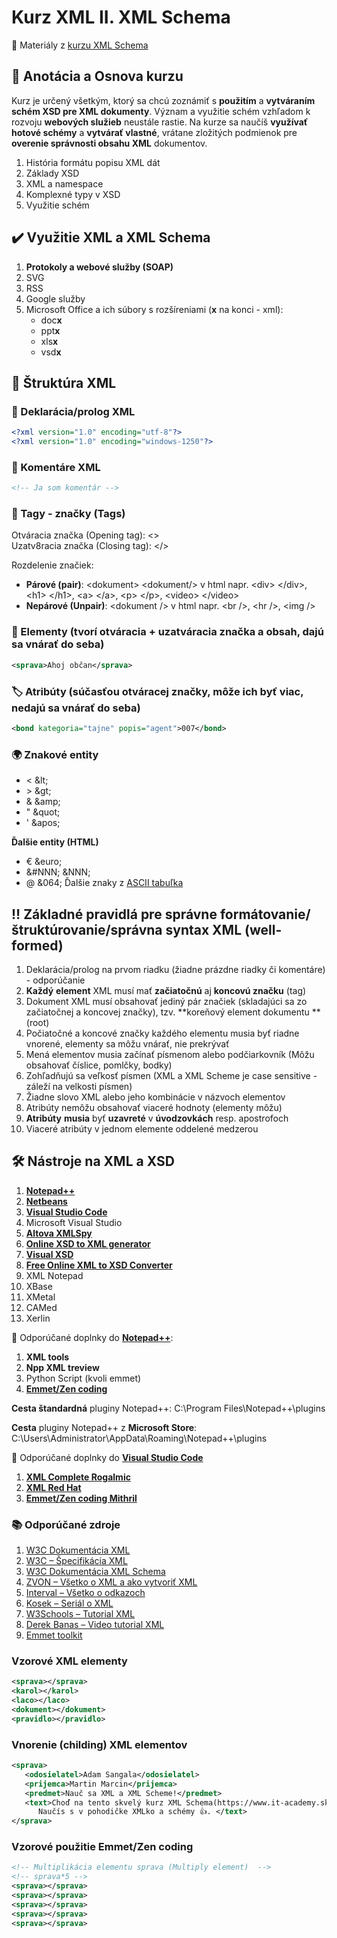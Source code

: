 # Kurz XML II. XML Schema
:briefcase: Materiály z [kurzu XML Schema](https://www.it-academy.sk/kurz/xml-ii-xml-scheme/)

## 📑 Anotácia a Osnova kurzu 
Kurz je určený všetkým, ktorý sa chcú zoznámiť s **použitím** a **vytváraním schém XSD pre XML dokumenty**. Význam a využitie schém vzhľadom k rozvoju **webových služieb** neustále rastie. Na kurze sa naučíš **využívať hotové schémy** a **vytvárať vlastné**, vrátane zložitých podmienok pre **overenie správnosti obsahu XML** dokumentov.

1. História formátu popisu XML dát
2. Základy XSD
3. XML a namespace
4. Komplexné typy v XSD
5. Využitie schém

## :heavy_check_mark: Využitie XML a XML Schema
1. **Protokoly a webové služby (SOAP)**
2. SVG
3. RSS
4. Google služby
5. Microsoft Office a ich súbory s rozšíreniami (**x** na konci - xml):
   - doc**x**
   - ppt**x**
   - xls**x**
   - vsd**x**

## :evergreen_tree: Štruktúra XML

### :closed_book: Deklarácia/prolog XML
```xml
<?xml version="1.0" encoding="utf-8"?>
<?xml version="1.0" encoding="windows-1250"?>
```
### :speech_balloon: Komentáre XML
```xml
<!-- Ja som komentár -->
```
### :safety_pin: Tagy - značky (Tags)
Otváracia značka (Opening tag): <>	
Uzatv8racia značka (Closing tag): </>

Rozdelenie značiek:
- **Párové (pair)**: \<dokument> \<dokument/> v html napr. \<div> \</div>, \<h1> \</h1>, \<a> \</a>, \<p> \</p>, \<video> \</video>
- **Nepárové (Unpair)**: \<dokument /> v html napr. \<br />, \<hr />, \<img />

### :blue_book: Elementy (tvorí otváracia + uzatváracia značka a obsah, dajú sa vnárať do seba)
```xml
<sprava>Ahoj občan</sprava>
```
### :label: Atribúty (súčasťou otváracej značky, môže ich byť viac, nedajú sa vnárať do seba)
```xml
<bond kategoria="tajne" popis="agent">007</bond>
```
### :earth_africa: Znakové entity
- &lt;   \&lt;
- &gt;   \&gt;
- &amp;  \&amp;
- &quot; \&quot;
- &apos; \&apos;

**Ďalšie entity (HTML)**
- &euro; \&euro;
- &#NNN; \&NNN;
- &#064; \&064;
Ďalšie znaky z [ASCII tabuľka](https://sk.wikipedia.org/wiki/ASCII)

## :bangbang: Základné pravidlá pre správne formátovanie/štruktúrovanie/správna syntax XML (well-formed)
1. Deklarácia/prolog na prvom riadku (žiadne prázdne riadky či komentáre) - odporúčanie
2. **Každý** **element** XML musí mať **začiatočnú** aj **koncovú značku** (tag)
3. Dokument XML musí obsahovať jediný pár značiek (skladajúci sa zo začiatočnej a koncovej značky), tzv. **koreňový element dokumentu **(root)
4. Počiatočné a koncové značky každého elementu musia byť riadne vnorené, elementy sa môžu vnárať, nie prekrývať
5. Mená elementov musia začínať písmenom alebo podčiarkovník (Môžu obsahovať číslice, pomlčky, bodky)
6. Zohľadňujú sa veľkosť písmen (XML a XML Scheme je case sensitive - záleží na velkosti písmen)
7. Žiadne slovo XML alebo jeho kombinácie v názvoch elementov
8. Atribúty nemôžu obsahovať viaceré hodnoty (elementy môžu)
9. **Atribúty** **musia** byť **uzavreté** v **úvodzovkách** resp. apostrofoch
10. Viaceré atribúty v jednom elemente oddelené medzerou

## :hammer_and_wrench: Nástroje na XML a XSD
1. [**Notepad++**](https://notepad-plus-plus.org/downloads/)
2. [**Netbeans**](https://netbeans.apache.org/download/index.html)
3. [**Visual Studio Code**](https://code.visualstudio.com/)
4. Microsoft Visual Studio
5. [**Altova XMLSpy**](https://www.altova.com/xmlspy-xml-editor/download#)
6. [**Online XSD to XML generator**](http://xsd2xml.com/)
7. [**Visual XSD**](http://visualxsd.com/)
8. [**Free Online XML to XSD Converter**](https://www.liquid-technologies.com/online-xml-to-xsd-converter)
9. XML Notepad
10. XBase
11. XMetal
12. CAMed
13. Xerlin

:memo: Odporúčané doplnky do [**Notepad++**](https://notepad-plus-plus.org/downloads):
1. **XML tools**
2. **Npp XML treview**
3. Python Script 	(kvoli emmet)
4. [**Emmet/Zen coding**](https://emmet.io/)

**Cesta štandardná** pluginy Notepad++:
C:\Program Files\Notepad++\plugins
 
**Cesta** pluginy Notepad++ z **Microsoft Store**:
C:\Users\Administrator\AppData\Roaming\Notepad++\plugins

:repeat: Odporúčané doplnky do [**Visual Studio Code**](https://code.visualstudio.com/)
1. [**XML Complete Rogalmic**](https://marketplace.visualstudio.com/items?itemName=rogalmic.vscode-xml-complete)
2. [**XML Red Hat**](https://marketplace.visualstudio.com/items?itemName=redhat.vscode-xml)
3. [**Emmet/Zen coding Mithril**](https://emmet.io/)

### :books: Odporúčané zdroje
1. [W3C Dokumentácia XML](https://www.w3.org/TR/xml/)
2. [W3C – Špecifikácia XML](http://www.w3.org/XML/)
3. [W3C Dokumentácia XML Schema](https://www.w3.org/TR/xmlschema11-1/)
4. [ZVON – Všetko o XML a ako vytvoriť XML](http://www.zvon.org/) 
5. [Interval – Všetko o odkazoch](http://interval.cz/clanky/slabikar-xml-odkazy/)
6. [Kosek – Seriál o XML](http://www.kosek.cz/clanky/swn-xml/index.html)
7. [W3Schools – Tutorial XML](http://www.w3schools.com/xml/default.asp)
8. [Derek Banas – Video tutorial XML](https://www.youtube.com/watch?v=tAN-1xUsftg&list=PLBB413675AFBDC1F4)
9. [Emmet toolkit](https://emmet.io/)

### Vzorové XML elementy
```xml
<sprava></sprava>
<karol></karol>
<laco></laco>
<dokument></dokument>
<pravidlo></pravidlo>
```
### Vnorenie (childing) XML elementov
```xml
<sprava>
   <odosielatel>Adam Sangala</odosielatel>
   <prijemca>Martin Marcin</prijemca>
   <predmet>Nauč sa XML a XML Scheme!</predmet>
   <text>Choď na tento skvelý kurz XML Schema(https://www.it-academy.sk/kurz/xml-ii-xml-scheme/). 
      Naučís s v pohodičke XMLko a schémy 👍. </text>
</sprava>
```
### Vzorové použitie Emmet/Zen coding
```xml
<!-- Multiplikácia elementu sprava (Multiply element)  -->
<!-- sprava*5 -->
<sprava></sprava>
<sprava></sprava>
<sprava></sprava>
<sprava></sprava>
<sprava></sprava>
```

